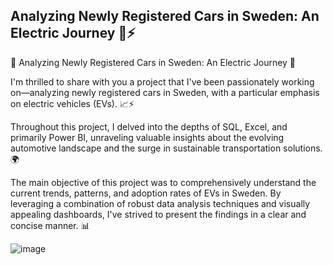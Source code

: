 ## Analyzing Newly Registered Cars in Sweden: An Electric Journey 🚗⚡️

🚗 Analyzing Newly Registered Cars in Sweden: An Electric Journey 🌱

I'm thrilled to share with you a project that I've been passionately working on—analyzing newly registered cars in Sweden, with a particular emphasis on electric vehicles (EVs). 📈⚡️

Throughout this project, I delved into the depths of SQL, Excel, and primarily Power BI, unraveling valuable insights about the evolving automotive landscape and the surge in sustainable transportation solutions. 🌍

The main objective of this project was to comprehensively understand the current trends, patterns, and adoption rates of EVs in Sweden. By leveraging a combination of robust data analysis techniques and visually appealing dashboards, I've strived to present the findings in a clear and concise manner. 📊

![image](https://github.com/DaannyJ/Projects/assets/73342132/cfcb7364-d64e-4934-b115-60dac703ca74)
